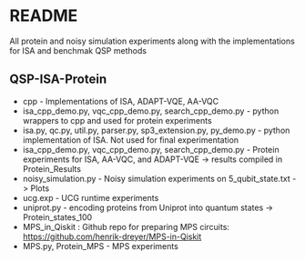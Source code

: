 # README 





All protein and noisy simulation experiments along with the implementations for ISA and benchmak QSP methods 

## QSP-ISA-Protein


  - cpp - Implementations of ISA, ADAPT-VQE, AA-VQC
  - isa_cpp_demo.py, vqc_cpp_demo.py, search_cpp_demo.py -  python wrappers to cpp and used for protein experiments
  - isa.py, qc.py, util.py, parser.py, sp3_extension.py, py_demo.py - python implementation of ISA. Not used for final experimentation
  - isa_cpp_demo.py, vqc_cpp_demo.py, search_cpp_demo.py - Protein experiments for ISA, AA-VQC, and ADAPT-VQE -> results compiled in Protein_Results
  - noisy_simulation.py - Noisy simulation experiments on 5_qubit_state.txt -> Plots
  - ucg.exp - UCG runtime experiments
  - uniprot.py - encoding proteins from Uniprot into quantum states -> Protein_states_100
  - MPS_in_Qiskit : Github repo for preparing MPS circuits: https://github.com/henrik-dreyer/MPS-in-Qiskit
  - MPS.py, Protein_MPS - MPS experiments 

  





